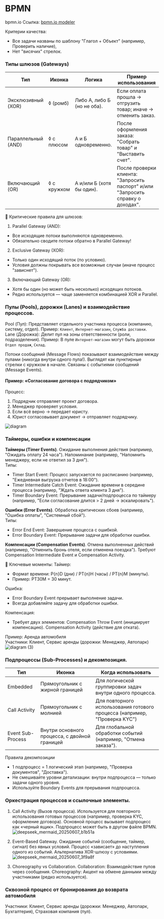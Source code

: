 # BPMN

bpmn.io
Ссылка: [bpmn.io modeler](https://demo.bpmn.io/new)

Критерии качества:
- Все задачи названы по шаблону "Глагол + Объект" (например, Проверить наличие),
- Нет "висячих" стрелок.

### Типы шлюзов (Gateways)

| Тип | Иконка | Логика | Пример использования |
|-|-|-|-|
| Эксклюзивный (XOR) | ◊ (ромб) | Либо А, либо Б (но не оба). | Если оплата прошла → отгрузить товар; иначе → отменить заказ. |
| Параллельный (AND) | ◊ с плюсом | А и Б одновременно. | После оформления заказа: "Собрать товар" и "Выставить счет". |
| Включающий (OR) | ◊ с кружком | А и/или Б (хотя бы один). | После проверки клиента: "Запросить паспорт" и/или "Запросить справку о доходах". |

📌 Критические правила для шлюзов:
1. Parallel Gateway (AND):
- Все исходящие потоки выполняются одновременно.
- Обязательно сводите потоки обратно в Parallel Gateway!
2. Exclusive Gateway (XOR):
- Только один исходящий поток (по условию).
- Условия должны покрывать все возможные случаи (иначе процесс "зависнет").
3. Включающий Gateway (OR):
- Хотя бы один (но может быть несколько) исходящих потоков.
- Редко используется — чаще заменяется комбинацией XOR и Parallel.

### Пулы (Pools), дорожки (Lanes) и взаимодействие процессов.

Pool (Пул): Представляет отдельного участника процесса (компанию, систему, отдел). Пример: `Клиент`, `Интернет-магазин`, `Cлужба доставки`.  
Lane (Дорожка): Делит пул на зоны ответственности (роли, подразделения). Пример: В пуле `Интернет-магазин` могут быть дорожки `Отдел продаж`, `Склад`.  

Потоки сообщений (Message Flows) показывают взаимодействие между пулами (никогда внутри одного пула!). Выглядят как пунктирные стрелки с кружком в начале. Связаны с событиями сообщений (Message Events).

#### Пример: «Согласование договора с подрядчиком»
Процесс:
1. Подрядчик отправляет проект договора.
2. Менеджер проверяет условия.
3. Если всё верно → передает юристу.
4. Юрист согласовывает документ → отправляет подрядчику.

![diagram](https://github.com/user-attachments/assets/a68697a6-b3ac-4155-a425-9b6e060ea8ae)

### Таймеры, ошибки и компенсации

**Таймеры (Timer Events)**. Ожидание выполнения действия (например, "Ожидать оплату 24 часа"). Напоминание (например, "Напомнить менеджеру, если не ответил за 3 дня").  
Типы:
- Timer Start Event: Процесс запускается по расписанию (например, "Ежедневная выгрузка отчетов в 18:00").
- Timer Intermediate Catch Event: Ожидание времени в середине процесса (например, "Ждать ответа клиента 3 дня").
- Timer Boundary Event: Прерывание задачи/подпроцесса по таймеру (например, "Если согласование длится > 2 дней → эскалировать").

**Ошибки (Error Events)**. Обработка критических сбоев (например, "Ошибка оплаты", "Системный сбой").  
Типы:
- Error End Event: Завершение процесса с ошибкой.
- Error Boundary Event: Прерывание задачи для обработки ошибки.

**Компенсации (Compensation Events)**. Отмена выполненных действий (например, "Отменить бронь отеля, если отменена поездка"). Требуют Compensation Intermediate Event и Compensation Activity.

📌 Ключевые моменты:
Таймер:
- Формат времени: P{n}D (дни) / PT{n}H (часы) / PT{n}M (минуты).
- Пример: PT30M = 30 минут.

Ошибка:
- Error Boundary Event прерывает выполнение задачи.
- Всегда добавляйте задачу для обработки ошибки.

Компенсация:
- Требует двух элементов: Compensation Throw Event (инициирует компенсацию). Compensation Activity (действие для отката).

Пример: Аренда автомобиля  
Участники: Клиент, Сервис аренды (дорожки: Менеджер, Автопарк)  
![diagram (3)](https://github.com/user-attachments/assets/eadf6762-01cf-4e66-ad3b-4589b75781f8)

### Подпроцессы (Sub-Processes) и декомпозиция.

| Тип | Иконка | Когда использовать |
|-|-|-|
| Embedded | Прямоугольник с жирной границей | Для логической группировки задач внутри одного процесса. |
| Call Activity | Прямоугольник с молнией | Для повторного использования готового процесса (например, "Проверка KYC") |
| Event Sub-Process | Внутри основного процесса, с двойной границей | Для глобальной обработки событий (например, "Отмена заказа"). |

Правила декомпозиции
- 1 подпроцесс = 1 логический этап (например, "Проверка документов", "Доставка").
- Не смешивайте уровни детализации: внутри подпроцесса — только задачи одного уровня.
- Используйте Boundary Events для прерывания подпроцесса.

### Оркестрация процессов и ссылочные элементы.
1. Call Activity (Вызов процесса). Используется для повторного использования готовых процессов (например, проверка KYC, оформление договора). Основной процесс вызывает подпроцесс как «черный ящик». Подпроцесс может быть в другом файле BPMN.
![deepseek_mermaid_20250607_b1b51a](https://github.com/user-attachments/assets/68f534f7-c35e-44a3-8503-ddb5e6c55381)

2. Event-Based Gateway. Ожидание событий (сообщение, таймер, сигнал) без явных условий. Процесс «зависает» до наступления одного из событий. Альтернатива XOR-шлюзу с условиями.
![deepseek_mermaid_20250607_3f9a8f](https://github.com/user-attachments/assets/e4f8a24e-c07b-4cce-a8a3-5eeebeb8a23e)

3. Choreography vs Collaboration. Collaboration: Взаимодействие пулов через сообщения. Choreography: Акцент на обмене данными между участниками (редко используется).

### Сквозной процесс от бронирования до возврата автомобиля
Участники: Клиент, Сервис аренды (дорожки: Менеджер, Автопарк, Бухгалтерия), Страховая компания (пул).
